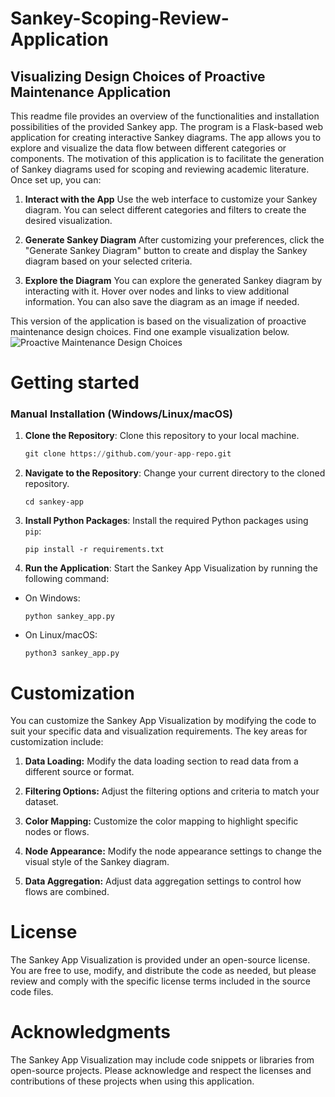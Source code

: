 # Sankey-Scoping-Review-Application 
## Visualizing Design Choices of Proactive Maintenance Application

This readme file provides an overview of the functionalities and installation possibilities of the provided Sankey app. The program is a Flask-based web application for creating interactive Sankey diagrams. The app allows you to explore and visualize the data flow between different categories or components. The motivation of this application is to facilitate the generation of Sankey diagrams used for scoping and reviewing academic literature.
Once set up, you can:
1. **Interact with the App**
Use the web interface to customize your Sankey diagram. You can select different categories and filters to create the desired visualization.

2. **Generate Sankey Diagram**
After customizing your preferences, click the "Generate Sankey Diagram" button to create and display the Sankey diagram based on your selected criteria.

3. **Explore the Diagram**
You can explore the generated Sankey diagram by interacting with it. Hover over nodes and links to view additional information. You can also save the diagram as an image if needed.

This version of the application is based on the visualization of proactive maintenance design choices. Find one example visualization below.
![Proactive Maintenance Design Choices](image.png)


# Getting started


### Manual Installation (Windows/Linux/macOS)

1. **Clone the Repository**: Clone this repository to your local machine.
   
   ```python
   git clone https://github.com/your-app-repo.git
   ```
   
2. **Navigate to the Repository**: Change your current directory to the cloned repository.
   ```
   cd sankey-app
   ```

3. **Install Python Packages**: Install the required Python packages using `pip`:
   ```
   pip install -r requirements.txt
   ```
4. **Run the Application**: Start the Sankey App Visualization by running the following command:

- On Windows:

  ```
  python sankey_app.py
  ```

- On Linux/macOS:

  ```
  python3 sankey_app.py
  ```


# Customization
You can customize the Sankey App Visualization by modifying the code to suit your specific data and visualization requirements. The key areas for customization include:

1. **Data Loading:** Modify the data loading section to read data from a different source or format.

2. **Filtering Options:** Adjust the filtering options and criteria to match your dataset.

3. **Color Mapping:** Customize the color mapping to highlight specific nodes or flows.

4. **Node Appearance:** Modify the node appearance settings to change the visual style of the Sankey diagram.

5. **Data Aggregation:** Adjust data aggregation settings to control how flows are combined.

# License
The Sankey App Visualization is provided under an open-source license. You are free to use, modify, and distribute the code as needed, but please review and comply with the specific license terms included in the source code files.

# Acknowledgments
The Sankey App Visualization may include code snippets or libraries from open-source projects. Please acknowledge and respect the licenses and contributions of these projects when using this application.
